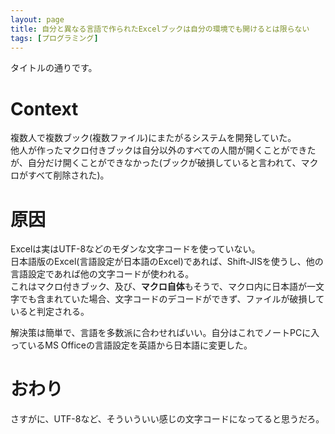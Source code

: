 ```yaml
---
layout: page
title: 自分と異なる言語で作られたExcelブックは自分の環境でも開けるとは限らない
tags: [プログラミング]
---
```


タイトルの通りです。

# Context

複数人で複数ブック(複数ファイル)にまたがるシステムを開発していた。  
他人が作ったマクロ付きブックは自分以外のすべての人間が開くことができたが、自分だけ開くことができなかった(ブックが破損していると言われて、マクロがすべて削除された)。

# 原因

Excelは実はUTF-8などのモダンな文字コードを使っていない。  
日本語版のExcel(言語設定が日本語のExcel)であれば、Shift-JISを使うし、他の言語設定であれば他の文字コードが使われる。  
これはマクロ付きブック、及び、**マクロ自体**もそうで、マクロ内に日本語が一文字でも含まれていた場合、文字コードのデコードができず、ファイルが破損していると判定される。

解決策は簡単で、言語を多数派に合わせればいい。自分はこれでノートPCに入っているMS Officeの言語設定を英語から日本語に変更した。

# おわり

さすがに、UTF-8など、そういういい感じの文字コードになってると思うだろ。